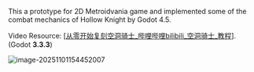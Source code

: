 This a prototype for 2D Metroidvania game and implemented some of the combat mechanics of Hollow Knight by Godot 4.5.

Video Resource: [[从零开始复刻空洞骑士_哔哩哔哩bilibili_空洞骑士_教程](https://www.bilibili.com/video/BV1aLu9z5Erh?spm_id_from=333.788.videopod.sections&vd_source=565abf061bdee250d62ef3d5a3f2e1e3)]. (Godot **3.3.3**)



![image-20251101154452007](https://cdn.jsdelivr.net/gh/KuiMian/NoteImage@master/2025/11/upgit_20251101_image-20251101154452007.png)

